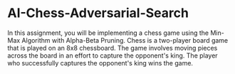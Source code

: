 # AI-Chess-Adversarial-Search
In this assignment, you will be implementing a chess game using the Min-Max Algorithm with Alpha-Beta Pruning. Chess is a two-player board game that is played on an 8x8 chessboard. The game involves moving pieces across the board in an effort to capture the opponent's king. The player who successfully captures the opponent's king wins the game.
